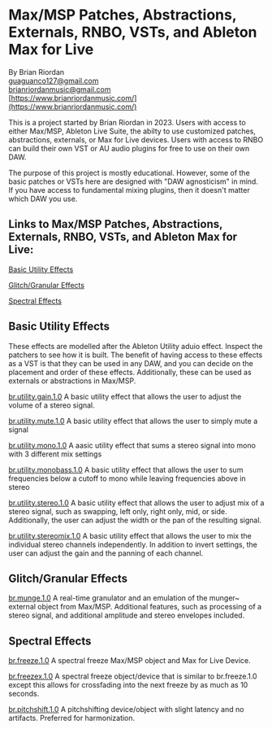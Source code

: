 # Max/MSP Patches, Abstractions, Externals, RNBO, VSTs, and Ableton Max for Live 
   
By Brian Riordan  
[guaguanco127@gmail.com](mailto:guaguanco127@gmail.com)  
[brianriordanmusic@gmail.com](mailto:brianriordanmusic@gmail.com)   
[https://www.brianriordanmusic.com/](https://www.brianriordanmusic.com/) 

This is a project started by Brian Riordan in 2023. Users with access to either Max/MSP, Ableton Live Suite, the abilty to use customized patches, abstractions, externals, or Max for Live devices. Users with access to RNBO can build their own VST or AU audio plugins for free to use on their own DAW. 

The purpose of this project is mostly educational. However, some of the basic patches or VSTs here are designed with "DAW agnosticism" in mind. If you have access to fundamental mixing plugins, then it doesn't matter which DAW you use. 


## Links to Max/MSP Patches, Abstractions, Externals, RNBO, VSTs, and Ableton Max for Live:

[Basic Utility Effects](#utility) 

[Glitch/Granular Effects](#grain)

[Spectral Effects](#spectral) 

## <a name="utility"></a>Basic Utility Effects

These effects are modelled after the Ableton Utility aduio effect. Inspect the patchers to see how it is built. The benefit of having access to these effects as a VST is that they can be used in any DAW, and you can decide on the placement and order of these effects. Additionally, these can be used as externals or abstractions in Max/MSP.  

[br.utility.gain.1.0](https://github.com/guaguanco127/br.utility.gain.1.0)  A basic utility effect that allows the user to adjust the volume of a stereo signal. 

[br.utility.mute.1.0](https://github.com/guaguanco127/br.utility.mute.1.0)  A basic utility effect that allows the user to simply mute a signal

[br.utility.mono.1.0](https://github.com/guaguanco127/br.utility.mono.1.0)  A aasic utility effect that sums a stereo signal into mono with 3 different mix settings

[br.utility.monobass.1.0](https://github.com/guaguanco127/br.utility.monobass.1.0) A basic utility effect that allows the user to sum frequencies below a cutoff to mono while leaving frequencies above in stereo
 
[br.utility.stereo.1.0](https://github.com/guaguanco127/br.utility.stereo.1.0)  A basic utility effect that allows the user to adjust mix of a stereo signal, such as swapping, left only, right only, mid, or side. Additionally, the user can adjust the width or the pan of the resulting signal.

[br.utility.stereomix.1.0](https://github.com/guaguanco127/br.utility.stereomix.1.0) A basic utility effect that allows the user to mix the individual stereo channels independently. In addition to invert settings, the user can adjust the gain and the panning of each channel.  

## <a name="grain"></a>Glitch/Granular Effects

[br.munge.1.0](https://github.com/guaguanco127/br.munge.1.0) A real-time granulator and an emulation of the munger~ external object from Max/MSP. Additional features, such as processing of a stereo signal, and additional amplitude and stereo envelopes included.


## <a name="spectral"></a>Spectral Effects

[br.freeze.1.0](https://github.com/guaguanco127/br.freeze.1.0) A spectral freeze Max/MSP object and Max for Live Device.  

[br.freezex.1.0](https://github.com/guaguanco127/br.freezex.1.0) A spectral freeze object/device that is similar to br.freeze.1.0 except this allows for crossfading into the next freeze by as much as 10 seconds. 

[br.pitchshift.1.0](https://github.com/guaguanco127/br.pitchshift.1.0) A pitchshifting device/object with slight latency and no artifacts. Preferred for harmonization.







